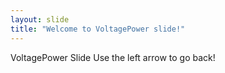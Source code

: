 ```yaml
---
layout: slide
title: "Welcome to VoltagePower slide!"
---
```


VoltagePower Slide
Use the left arrow to go back!
